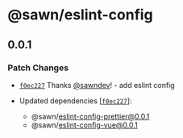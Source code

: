 # @sawn/eslint-config

## 0.0.1

### Patch Changes

- [`f0ec227`](https://github.com/sawndev/configs/commit/f0ec2277ee407b3e0d30c2b54c9bf2e6ad67424f) Thanks [@sawndev](https://github.com/sawndev)! - add eslint config

- Updated dependencies [[`f0ec227`](https://github.com/sawndev/configs/commit/f0ec2277ee407b3e0d30c2b54c9bf2e6ad67424f)]:
  - @sawn/eslint-config-prettier@0.0.1
  - @sawn/eslint-config-vue@0.0.1
